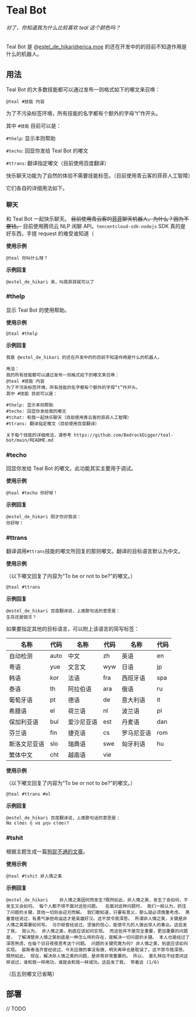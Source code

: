 # Teal Bot

###### 对了，你知道我为什么比较喜欢 teal 这个颜色吗？

Teal Bot 是 @estel_de_hikari@erica.moe 的还在开发中的的目前不知道作用是什么的机器人。

## 用法

Teal Bot 的大多数技能都可以通过发布一则格式如下的嘟文来召唤：

`@teal #技能 内容`

为了不污染标签环境，所有技能的名字都有个额外的字母“t”作开头。

其中 `#技能` 目前可以是：

`#thelp`: 显示本则帮助

`#techo`: 回显你发给 Teal Bot 的嘟文

`#ttrans`: 翻译指定嘟文（目前使用百度翻译）

快乐聊天功能为了自然的体验不需要技能标签。（目前使用青云客的菲菲人工智障）

它们各自的详细用法如下。

### 聊天

和 Teal Bot 一起快乐聊天。 ~~目前使用青云客的[菲菲](https://api.qingyunke.com/)聊天机器人。为什么？因为不要钱。~~ 目前使用腾讯云 NLP 闲聊 API。`tencentcloud-sdk-nodejs` SDK 真的是好东西，手搓 request 的难受谁知道（

**使用示例**

`@teal 你叫什么呀？`

**示例回复**

```
@estel_de_hikari 亲，叫我菲菲就可以了
```

### #thelp

显示 Teal Bot 的使用帮助。

**使用示例**

`@teal #thelp`

**示例回复**

```
我是 @estel_de_hikari 的还在开发中的的目前不知道作用是什么的机器人。

用法：
我的所有技能都可以通过发布一则格式如下的嘟文来召唤：
@teal #技能 内容
为了不污染标签环境，所有技能的名字都有个额外的字母“t”作开头。
其中 #技能 目前可以是：

#thelp: 显示本则帮助
#techo: 回显你发给我的嘟文
#tchat: 和我一起快乐聊天（目前使用青云客的菲菲人工智障）
#ttrans: 翻译指定嘟文（目前使用百度翻译）

关于每个技能的详细用法，请参考 https://github.com/BedrockDigger/teal-bot/main/README.md
```

### #techo

回显你发给 Teal Bot 的嘟文。此功能其实主要用于调试。

**使用示例**

`@teal #techo 你好呀！`

**示例回复**

```
@estel_de_hikari 刚才你对我说：
你好呀！
```

### #ttrans

翻译调用`#ttrans`技能的嘟文所回复的那则嘟文。翻译的目标语言默认为中文。

**使用示例**

（以下嘟文回复了内容为“To be or not to be?”的嘟文。）

`@teal #ttrans `

**示例回复**

```
@estel_de_hikari 百度翻译说，上面那句话的意思是：
生存还是毁灭？
```

如果要指定其他的目标语言，可以附上该语言的简写标签：

| 名称         | 代码 | 名称       | 代码 | 名称       | 代码 |
| ------------ | ---- | ---------- | ---- | ---------- | ---- |
| 自动检测     | auto | 中文       | zh   | 英语       | en   |
| 粤语         | yue  | 文言文     | wyw  | 日语       | jp   |
| 韩语         | kor  | 法语       | fra  | 西班牙语   | spa  |
| 泰语         | th   | 阿拉伯语   | ara  | 俄语       | ru   |
| 葡萄牙语     | pt   | 德语       | de   | 意大利语   | it   |
| 希腊语       | el   | 荷兰语     | nl   | 波兰语     | pl   |
| 保加利亚语   | bul  | 爱沙尼亚语 | est  | 丹麦语     | dan  |
| 芬兰语       | fin  | 捷克语     | cs   | 罗马尼亚语 | rom  |
| 斯洛文尼亚语 | slo  | 瑞典语     | swe  | 匈牙利语   | hu   |
| 繁体中文     | cht  | 越南语     | vie  |            |      |

**使用示例**

（以下嘟文回复了内容为“To be or not to be?”的嘟文。）

`@teal #ttrans #el `

**示例回复**

```
@estel_de_hikari 百度翻译说，上面那句话的意思是：
Να είσαι ή να μην είσαι?
```

### #tshit

根据主题生成一篇[狗屁不通的文章](https://github.com/menzi11/BullshitGenerator)。

**使用示例**

`@teal #tshit 非人情之美`

**示例回复**

```
@estel_de_hikari 　　非人情之美因何而发生?既然如此，非人情之美，发生了会如何，不发生又会如何。 每个人都不得不面对这些问题。  在面对这种问题时， 我们一般认为，抓住了问题的关键，其他一切则会迎刃而解。 我们都知道，只要有意义，那么就必须慎重考虑。 黑塞曾经说过，有勇气承担命运这才是英雄好汉。这不禁令我深思。 所谓非人情之美，关键是非人情之美需要如何写。 马尔顿曾经说过，坚强的信心，能使平凡的人做出惊人的事业。这启发了我， 我认为， 非人情之美，到底应该如何实现。 而这些并不是完全重要，更加重要的问题是， 了解清楚非人情之美到底是一种怎么样的存在，是解决一切问题的关键。 本人也是经过了深思熟虑，在每个日日夜夜思考这个问题。 问题的关键究竟为何? 非人情之美，到底应该如何实现。 裴斯泰洛齐曾经说过，今天应做的事没有做，明天再早也是耽误了。这不禁令我深思。 既然如此， 现在，解决非人情之美的问题，是非常非常重要的。 所以， 莫扎特在不经意间这样说过，谁和我一样用功，谁就会和我一样成功。这启发了我， 带着这 (1/6)
```

（后五则嘟文已省略）

## 部署

// TODO
